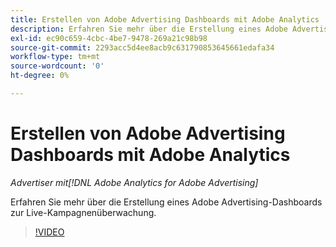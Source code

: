 ```yaml
---
title: Erstellen von Adobe Advertising Dashboards mit Adobe Analytics
description: Erfahren Sie mehr über die Erstellung eines Adobe Advertising-Dashboards zur Live-Kampagnenüberwachung.
exl-id: ec90c659-4cbc-4be7-9478-269a21c98b98
source-git-commit: 2293acc5d4ee8acb9c631790853645661edafa34
workflow-type: tm+mt
source-wordcount: '0'
ht-degree: 0%

---
```


# Erstellen von Adobe Advertising Dashboards mit Adobe Analytics

*Advertiser mit[!DNL Adobe Analytics for Adobe Advertising]*

Erfahren Sie mehr über die Erstellung eines Adobe Advertising-Dashboards zur Live-Kampagnenüberwachung.

>[!VIDEO](https://video.tv.adobe.com/v/33922)
